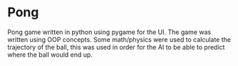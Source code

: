 # Pong
Pong game written in python using pygame for the UI. The game was written using OOP concepts. Some math/physics were used to calculate the trajectory of the ball, this was used in order for the AI to be able to predict where the ball would end up.
